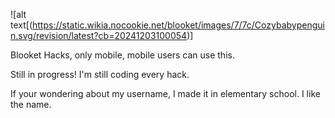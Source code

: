 ![alt text[(https://static.wikia.nocookie.net/blooket/images/7/7c/Cozybabypenguin.svg/revision/latest?cb=20241203100054)]

Blooket Hacks, only mobile, mobile users can use this.

Still in progress! I'm still coding every hack.









If your wondering about my username, I made it in elementary school. I like the name.
